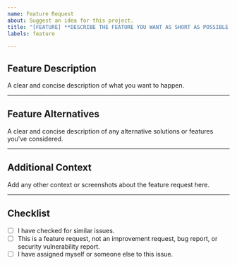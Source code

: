 ```yaml
---
name: Feature Request
about: Suggest an idea for this project.
title: "[FEATURE] **DESCRIBE THE FEATURE YOU WANT AS SHORT AS POSSIBLE HERE**"
labels: feature

---
```


## Feature Description
A clear and concise description of what you want to happen.

___

## Feature Alternatives
A clear and concise description of any alternative solutions or features you've considered.

___

## Additional Context
Add any other context or screenshots about the feature request here.

___

## Checklist

- [ ] I have checked for similar issues.
- [ ] This is a feature request, not an improvement request, bug report, or security vulnerability report.
- [ ] I have assigned myself or someone else to this issue.
